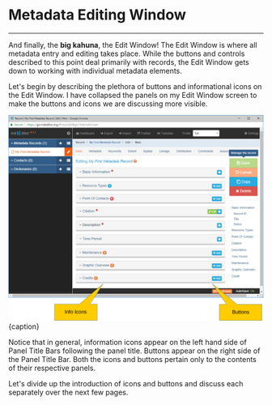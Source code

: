 # Metadata Editing Window
---

And finally, the **big kahuna**, the <span class="md-window">Edit Window</span>!  The <span class="md-window">Edit Window</span> is where all metadata entry and editing takes place.  While the buttons and controls described to this point deal primarily with records, the <span class="md-window">Edit Window</span> gets down to working with individual metadata elements.  

Let's begin by describing the plethora of buttons and informational icons on the <span class="md-window">Edit Window</span>.  I have collapsed the panels on my <span class="md-window">Edit Window</span> screen to make the buttons and icons we are discussing more visible.   

![The Status Bar](/assets/get-started/edit-window-icons-buttons.png){caption}

Notice that in general, information icons appear on the left hand side of <span class="md-window">Panel Title Bars</span> following the panel title.  Buttons appear on the right side of the <span class="md-window">Panel Title Bar</span>.  Both the icons and buttons pertain only to the contents of their respective panels.  

Let's divide up the introduction of icons and buttons and discuss each separately over the next few pages.  
